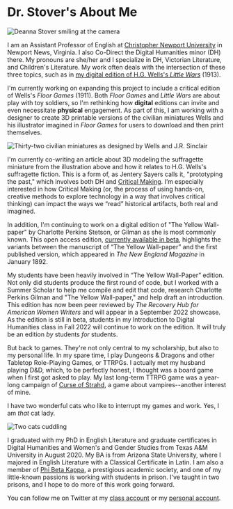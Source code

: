 # Dr. Stover's About Me

![Deanna Stover smiling at the camera](https://deanna-stover.github.io/deanna-stover/images/Profile.jpg)

I am an Assistant Professor of English at [Christopher Newport University](https://cnu.edu/people/deannastover/) in Newport News, Virginia. I also Co-Direct the Digital Humanities minor (DH) there. My pronouns are she/her and I specialize in DH, Victorian Literature, and Children's Literature. My work often deals with the intersection of these three topics, such as in [my digital edition of H.G. Wells's *Little Wars*](https://scholarlyediting.org/2017/editions/littlewars/intro.html) (1913).

I'm currently working on expanding this project to include a critical edition of Wells's *Floor Games* (1911). Both *Floor Games* and *Little Wars* are about play with toy soldiers, so I'm rethinking how **digital** editions can invite and even necessitate **physical** engagement. As part of this, I am working with a designer to create 3D printable versions of the civilian miniatures Wells and his illustrator imagined in *Floor Games* for users to download and then print themselves.

![Thirty-two civilian miniatures as designed by Wells and J.R. Sinclair](https://deanna-stover.github.io/deanna-stover/images/Suggestions.gif)

I'm currently co-writing an article about 3D modeling the suffragette miniature from the illustration above and how it relates to H.G. Wells's suffragette fiction. This is a form of, as Jentery Sayers calls it, "prototyping the past," which involves both DH and [Critical Making]( https://en.wikipedia.org/wiki/Critical_making). I’m especially interested in how Critical Making (or, the process of using hands-on, creative methods to explore technology in a way that involves critical thinking) can impact the ways we “read” historical artifacts, both real and imagined. 

In addition, I'm continuing to work on a digital edition of "The Yellow Wall-paper" by Charlotte Perkins Stetson, or Gilman as she is most commonly known. This open access edition, [currently available in beta](https://yellowwallpaperedition.com/), highlights the variants between the manuscript of “The Yellow Wall-paper” and the first published version, which appeared in *The New England Magazine* in January 1892. 

My students have been heavily involved in “The Yellow Wall-Paper” edition. Not only did students produce the first round of code, but I worked with a Summer Scholar to help me compile and edit that code, research Charlotte Perkins Gilman and "The Yellow Wall-paper," and help draft an introduction. This edition has now been peer reviewed by *The Recovery Hub for American Women Writers* and will appear in a September 2022 showcase. As the edition is still in beta, students in my Introduction to Digital Humanities class in Fall 2022 will continue to work on the edition. It will truly be an edition *by* students *for* students.

But back to games. They're not only central to my scholarship, but also to my personal life. In my spare time, I play Dungeons & Dragons and other Tabletop Role-Playing Games, or TTRPGs. I actually met my husband playing D&D, which, to be perfectly honest, I thought was a board game when I first got asked to play. My last long-term TTRPG game was a year-long campaign of [Curse of Strahd](https://dnd.wizards.com/products/tabletop-games/rpg-products/curse-strahd), a game about vampires--another interest of mine.

I have two wonderful cats who like to interrupt my games and work. Yes, I am *that* cat lady. 

![Two cats cuddling](https://deanna-stover.github.io/deanna-stover/images/TurksandCaicos.jpg)

I graduated with my PhD in English Literature and graduate certificates in Digital Humanities and Women's and Gender Studies from Texas A&M University in August 2020. My BA is from Arizona State University, where I majored in English Literature with a Classical Certificate in Latin. I am also a member of [Phi Beta Kappa](https://www.pbk.org/), a prestigious academic society, and one of my little-known passions is working with students in prison. I've taught in two prisons, and I hope to do more of this work going forward.

You can follow me on Twitter at my [class account](https://twitter.com/dr_stover) or my [personal account](https://twitter.com/deannaMFstover).
